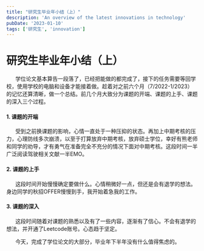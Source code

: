 ```yaml
---
title: "研究生毕业年小结（上）"
description: 'An overview of the latest innovations in technology'
pubDate: '2023-01-10'
tags: ['研究生', 'innovation']
---
```


# 研究生毕业年小结（上）

      学位论文基本算告一段落了，已经把能做的都完成了，接下的任务需要等回学校，使用学校的电脑和设备才能接着做。趁着对之前六个月（7/2022-1/2023）的记忆还算清晰，做一个总结。前几个月大致分为课题的开端、课题的上手、课题的深入三个过程。

#### 1\. 课题的开端

      受到之前换课题的影响，心情一直处于一种压抑的状态。再加上中期考核的压力，心理防线多次崩溃，以至于打算放弃中期考核，放弃硕士学位，幸好有熊老师和同学的劝导，才有勇气在准备完全不充分的情况下面对中期考核。这段时间一半广泛阅读驾驶相关文献一半EMO。

#### 2\. 课题的上手

      这段时间开始慢慢确定要做什么。心情稍微好一点，但还是会有退学的想法。身边同学的秋招OFFER慢慢到手，我开始着急我的工作。

#### 3\. 课题的深入

      这段时间随着对课题的熟悉以及有了一些内容，逐渐有了信心。不会有退学的想法，并开通了Leetcode账号。心态趋于坚定。

  

      今天，完成了学位论文的大部分，毕业年下半年没有什么值得焦虑的。
